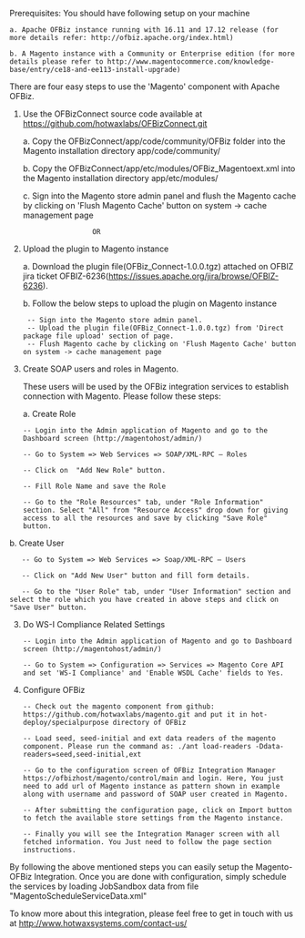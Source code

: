Prerequisites: You should have following setup on your machine

    a. Apache OFBiz instance running with 16.11 and 17.12 release (for more details refer: http://ofbiz.apache.org/index.html)

    b. A Magento instance with a Community or Enterprise edition (for more details please refer to http://www.magentocommerce.com/knowledge-base/entry/ce18-and-ee113-install-upgrade)


There are four easy steps to use the 'Magento' component with Apache OFBiz.

1. Use the OFBizConnect source code available at https://github.com/hotwaxlabs/OFBizConnect.git

   a. Copy the OFBizConnect/app/code/community/OFBiz folder into the Magento installation directory app/code/community/

   b. Copy the OFBizConnect/app/etc/modules/OFBiz_Magentoext.xml into the Magento installation directory app/etc/modules/

   c. Sign into the Magento store admin panel and flush the Magento cache by clicking on 'Flush Magento Cache' button on system -> cache management page

                        OR

1. Upload the plugin to Magento instance

   a. Download the plugin file(OFBiz_Connect-1.0.0.tgz) attached on OFBIZ jira ticket OFBIZ-6236(https://issues.apache.org/jira/browse/OFBIZ-6236).

   b. Follow the below steps to upload the plugin on Magento instance

        -- Sign into the Magento store admin panel.
        -- Upload the plugin file(OFBiz_Connect-1.0.0.tgz) from 'Direct package file upload' section of page.
        -- Flush Magento cache by clicking on 'Flush Magento Cache' button on system -> cache management page

2. Create SOAP users and roles in Magento.

   These users will be used by the OFBiz integration services to establish connection with Magento. Please follow these steps:

   a. Create Role

       -- Login into the Admin application of Magento and go to the Dashboard screen (http://magentohost/admin/)

       -- Go to System => Web Services => SOAP/XML-RPC – Roles

       -- Click on  "Add New Role" button.

       -- Fill Role Name and save the Role

       -- Go to the "Role Resources" tab, under "Role Information" section. Select "All" from "Resource Access" drop down for giving access to all the resources and save by clicking "Save Role" button.
   
  b. Create User

       -- Go to System => Web Services => Soap/XML-RPC – Users

       -- Click on "Add New User" button and fill form details.

       -- Go to the "User Role" tab, under "User Information" section and select the role which you have created in above steps and click on "Save User" button.

3. Do WS-I Compliance Related Settings

       -- Login into the Admin application of Magento and go to Dashboard screen (http://magentohost/admin/)

       -- Go to System => Configuration => Services => Magento Core API and set 'WS-I Compliance' and 'Enable WSDL Cache' fields to Yes. 

4. Configure OFBiz
    
       -- Check out the magento component from github: https://github.com/hotwaxlabs/magento.git and put it in hot-deploy/specialpurpose directory of OFBiz

       -- Load seed, seed-initial and ext data readers of the magento component. Please run the command as: ./ant load-readers -Ddata-readers=seed,seed-initial,ext

       -- Go to the configuration screen of OFBiz Integration Manager https://ofbizhost/magento/control/main and login. Here, You just need to add url of Magento instance as pattern shown in example along with username and password of SOAP user created in Magento.

       -- After submitting the configuration page, click on Import button to fetch the available store settings from the Magento instance.

       -- Finally you will see the Integration Manager screen with all fetched information. You Just need to follow the page section instructions.
  
By following the above mentioned steps you can easily setup the Magento-OFBiz Integration. Once you are done with configuration, simply schedule the services by loading JobSandbox data from file "MagentoScheduleServiceData.xml"

To know more about this integration, please feel free to get in touch with us at http://www.hotwaxsystems.com/contact-us/

